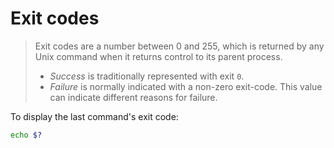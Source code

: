 # Exit codes

> Exit codes are a number between 0 and 255, which is returned by any Unix command when it returns control to its parent process.
>
> - _Success_ is traditionally represented with exit `0`.
> - _Failure_ is normally indicated with a non-zero exit-code. This value can indicate different reasons for failure.

To display the last command's exit code:

```sh
echo $?
```
